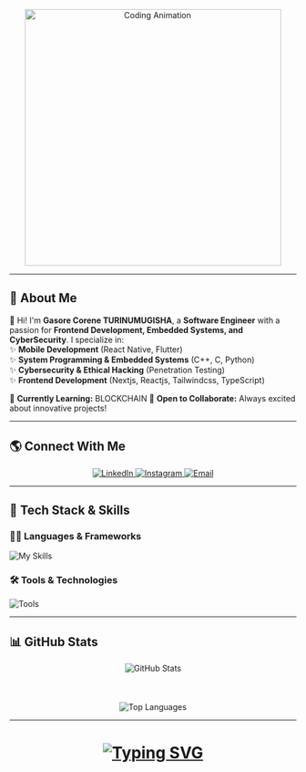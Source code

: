 <p align="center">
  <img src="https://media0.giphy.com/media/v1.Y2lkPTc5MGI3NjExOWU3eG5mdDdzaHJlcDFzZWw0ajRoeWF5N3dzbTM2cm5iaHY3bG9vbyZlcD12MV9pbnRlcm5hbF9naWZfYnlfaWQmY3Q9Zw/KEYMsj2LcXzfcTP5ii/giphy.gif" alt="Coding Animation" width="450">
</p>

---

## 🚀 About Me  
👋 Hi! I'm **Gasore Corene TURINUMUGISHA**, a **Software Engineer** with a passion for **Frontend Development, Embedded Systems, and CyberSecurity**. I specialize in:  
✨ **Mobile Development** (React Native, Flutter)  
✨ **System Programming & Embedded Systems** (C++, C, Python)    
✨ **Cybersecurity & Ethical Hacking** (Penetration Testing)  
✨ **Frontend Development** (Nextjs, Reactjs, Tailwindcss, TypeScript)  
  
📘 **Currently Learning:** BLOCKCHAIN 
🤝 **Open to Collaborate:** Always excited about innovative projects!  

---

## 🌎 Connect With Me  
<p align="center">
  <a href="https://www.linkedin.com/in/gasore-corene-turinumugisha-275332326/" target="_blank">
    <img src="https://img.shields.io/badge/LinkedIn-%230A66C2.svg?logo=linkedin&logoColor=white&style=for-the-badge" alt="LinkedIn" />
  </a>
  <a href="https://www.instagram.com/_corey_ne/" target="_blank">
    <img src="https://img.shields.io/badge/Instagram-%23E4405F.svg?logo=instagram&logoColor=white&style=for-the-badge" alt="Instagram" />
  </a>
  <a href="mailto:corenegasore@gmail.com">
    <img src="https://img.shields.io/badge/Email-%23EA4335.svg?logo=gmail&logoColor=white&style=for-the-badge" alt="Email" />
  </a>
</p>

---

## 🔧 Tech Stack & Skills  

### **👨‍💻 Languages & Frameworks**  
![My Skills](https://skillicons.dev/icons?i=cpp,c,py,java,php,js,ts,html,css,react,vue,nextjs,nodejs,flutter,tailwind,bootstrap&perline=8)

### **🛠️ Tools & Technologies**  
![Tools](https://skillicons.dev/icons?i=git,github,figma,linux,postgres,mysql,mongodb,docker&perline=8)

---

## 📊 GitHub Stats  
<p align="center">
  <img src="https://github-readme-stats.vercel.app/api?username=Corenegasore123&show_icons=true&theme=tokyonight&border_radius=10" alt="GitHub Stats" />
  <br><br>
  <br><br>
  <img src="https://github-readme-stats.vercel.app/api/top-langs/?username=Corenegasore123&theme=tokyonight&layout=compact&border_radius=10" alt="Top Languages" />
</p>

---

<h1 align="center">
  <a href="https://git.io/typing-svg">
    <img src="https://readme-typing-svg.demolab.com?font=Fira+Code&pause=1000&random=false&width=435&lines=Thanks+for+Visiting!;Let's+Stay+Connected!;Feel+Free+To+Contact+Me" alt="Typing SVG" />
  </a>
</h1>
